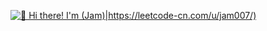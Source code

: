 [<img src="https://raw.githubusercontent.com/Raymo111/Raymo111/master/intro.gif" alt="👋 Hi there! I'm (Jam)|https://leetcode-cn.com/u/jam007/)" title="👋 Hi there! I'm (Jam|https://leetcode-cn.com/u/jam007/)"/>](https://leetcode-cn.com/u/jam007/)
